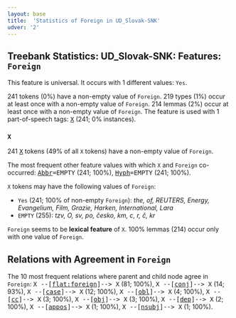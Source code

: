 ```yaml
---
layout: base
title:  'Statistics of Foreign in UD_Slovak-SNK'
udver: '2'
---
```


## Treebank Statistics: UD_Slovak-SNK: Features: `Foreign`

This feature is universal.
It occurs with 1 different values: `Yes`.

241 tokens (0%) have a non-empty value of `Foreign`.
219 types (1%) occur at least once with a non-empty value of `Foreign`.
214 lemmas (2%) occur at least once with a non-empty value of `Foreign`.
The feature is used with 1 part-of-speech tags: <tt><a href="sk_snk-pos-X.html">X</a></tt> (241; 0% instances).

### `X`

241 <tt><a href="sk_snk-pos-X.html">X</a></tt> tokens (49% of all `X` tokens) have a non-empty value of `Foreign`.

The most frequent other feature values with which `X` and `Foreign` co-occurred: <tt><a href="sk_snk-feat-Abbr.html">Abbr</a></tt><tt>=EMPTY</tt> (241; 100%), <tt><a href="sk_snk-feat-Hyph.html">Hyph</a></tt><tt>=EMPTY</tt> (241; 100%).

`X` tokens may have the following values of `Foreign`:

* `Yes` (241; 100% of non-empty `Foreign`): <em>the, of, REUTERS, Energy, Evangelium, Film, Grazie, Harken, International, Lara</em>
* `EMPTY` (255): <em>tzv, O, sv, po, česko, km, c, r, č, kr</em>

`Foreign` seems to be **lexical feature** of `X`. 100% lemmas (214) occur only with one value of `Foreign`.

## Relations with Agreement in `Foreign`

The 10 most frequent relations where parent and child node agree in `Foreign`:
<tt>X --[<tt><a href="sk_snk-dep-flat-foreign.html">flat:foreign</a></tt>]--> X</tt> (81; 100%),
<tt>X --[<tt><a href="sk_snk-dep-conj.html">conj</a></tt>]--> X</tt> (14; 93%),
<tt>X --[<tt><a href="sk_snk-dep-case.html">case</a></tt>]--> X</tt> (12; 100%),
<tt>X --[<tt><a href="sk_snk-dep-obl.html">obl</a></tt>]--> X</tt> (4; 100%),
<tt>X --[<tt><a href="sk_snk-dep-cc.html">cc</a></tt>]--> X</tt> (3; 100%),
<tt>X --[<tt><a href="sk_snk-dep-obj.html">obj</a></tt>]--> X</tt> (3; 100%),
<tt>X --[<tt><a href="sk_snk-dep-dep.html">dep</a></tt>]--> X</tt> (2; 100%),
<tt>X --[<tt><a href="sk_snk-dep-appos.html">appos</a></tt>]--> X</tt> (1; 100%),
<tt>X --[<tt><a href="sk_snk-dep-nsubj.html">nsubj</a></tt>]--> X</tt> (1; 100%).

